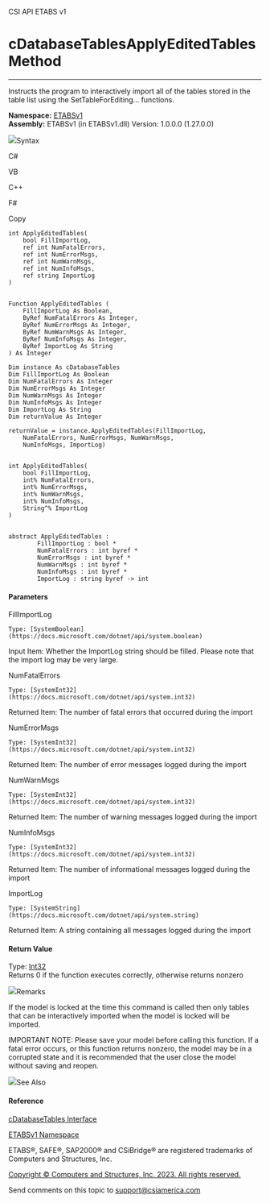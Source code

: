 ﻿

CSI API ETABS v1

# cDatabaseTablesApplyEditedTables Method  
  
---  
  
Instructs the program to interactively import all of the tables stored in the
table list using the SetTableForEditing... functions.

**Namespace:** [ETABSv1](2780f1b8-2033-5289-2298-1cdb2a7508d9.htm)  
**Assembly:** ETABSv1 (in ETABSv1.dll) Version: 1.0.0.0 (1.27.0.0)

![](../icons/SectionExpanded.png)Syntax

C#

VB

C++

F#

Copy

    
    
    int ApplyEditedTables(
    	bool FillImportLog,
    	ref int NumFatalErrors,
    	ref int NumErrorMsgs,
    	ref int NumWarnMsgs,
    	ref int NumInfoMsgs,
    	ref string ImportLog
    )
    
    
    Function ApplyEditedTables ( 
    	FillImportLog As Boolean,
    	ByRef NumFatalErrors As Integer,
    	ByRef NumErrorMsgs As Integer,
    	ByRef NumWarnMsgs As Integer,
    	ByRef NumInfoMsgs As Integer,
    	ByRef ImportLog As String
    ) As Integer
    
    Dim instance As cDatabaseTables
    Dim FillImportLog As Boolean
    Dim NumFatalErrors As Integer
    Dim NumErrorMsgs As Integer
    Dim NumWarnMsgs As Integer
    Dim NumInfoMsgs As Integer
    Dim ImportLog As String
    Dim returnValue As Integer
    
    returnValue = instance.ApplyEditedTables(FillImportLog, 
    	NumFatalErrors, NumErrorMsgs, NumWarnMsgs, 
    	NumInfoMsgs, ImportLog)
    
    
    int ApplyEditedTables(
    	bool FillImportLog, 
    	int% NumFatalErrors, 
    	int% NumErrorMsgs, 
    	int% NumWarnMsgs, 
    	int% NumInfoMsgs, 
    	String^% ImportLog
    )
    
    
    abstract ApplyEditedTables : 
            FillImportLog : bool * 
            NumFatalErrors : int byref * 
            NumErrorMsgs : int byref * 
            NumWarnMsgs : int byref * 
            NumInfoMsgs : int byref * 
            ImportLog : string byref -> int 
    

#### Parameters

FillImportLog

    Type: [SystemBoolean](https://docs.microsoft.com/dotnet/api/system.boolean)  
Input Item: Whether the ImportLog string should be filled. Please note that
the import log may be very large.

NumFatalErrors

    Type: [SystemInt32](https://docs.microsoft.com/dotnet/api/system.int32)  
Returned Item: The number of fatal errors that occurred during the import

NumErrorMsgs

    Type: [SystemInt32](https://docs.microsoft.com/dotnet/api/system.int32)  
Returned Item: The number of error messages logged during the import

NumWarnMsgs

    Type: [SystemInt32](https://docs.microsoft.com/dotnet/api/system.int32)  
Returned Item: The number of warning messages logged during the import

NumInfoMsgs

    Type: [SystemInt32](https://docs.microsoft.com/dotnet/api/system.int32)  
Returned Item: The number of informational messages logged during the import

ImportLog

    Type: [SystemString](https://docs.microsoft.com/dotnet/api/system.string)  
Returned Item: A string containing all messages logged during the import

#### Return Value

Type: [Int32](https://docs.microsoft.com/dotnet/api/system.int32)  
Returns 0 if the function executes correctly, otherwise returns nonzero

![](../icons/SectionExpanded.png)Remarks

If the model is locked at the time this command is called then only tables
that can be interactively imported when the model is locked will be imported.

IMPORTANT NOTE: Please save your model before calling this function. If a
fatal error occurs, or this function returns nonzero, the model may be in a
corrupted state and it is recommended that the user close the model without
saving and reopen.

![](../icons/SectionExpanded.png)See Also

#### Reference

[cDatabaseTables Interface](ee40c9d3-38a7-f8fa-62e4-9da8c2cd3af7.htm)

[ETABSv1 Namespace](2780f1b8-2033-5289-2298-1cdb2a7508d9.htm)

ETABS®, SAFE®, SAP2000® and CSiBridge® are registered trademarks of Computers
and Structures, Inc.  

[Copyright © Computers and Structures, Inc. 2023. All rights
reserved.](http://www.csiamerica.com)

Send comments on this topic to
[support@csiamerica.com](mailto:support%40csiamerica.com?Subject=CSI%20API%20ETABS%20v1)

